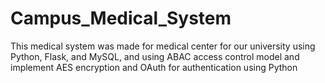 # Campus_Medical_System
This medical system was made for medical center for our university using Python, Flask, and MySQL, and  using ABAC access control model and implement AES encryption and OAuth for authentication using Python 
